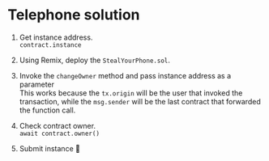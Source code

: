 # Telephone solution

1. Get instance address.  
`contract.instance`

2. Using Remix, deploy the `StealYourPhone.sol`.  

3. Invoke the `changeOwner` method and pass instance address as a parameter  
This works because the `tx.origin` will be the user that invoked the transaction, while the `msg.sender` will be the last contract that forwarded the function call.  

4. Check contract owner.  
`await contract.owner()`

4. Submit instance 🎉
